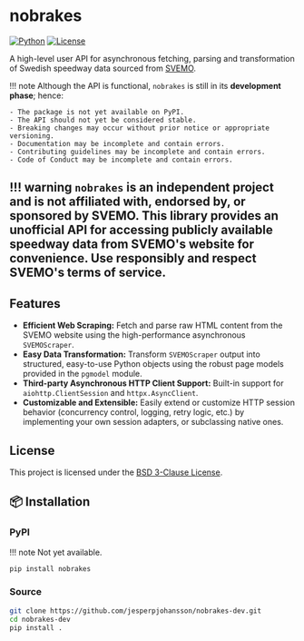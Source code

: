 # nobrakes
[![Python](https://img.shields.io/badge/python-3.12%20%7C%203.13-blue.svg)]()
[![License](https://img.shields.io/badge/license-BSD%203--Clause-blue.svg)](https://github.com/jesperpjohansson/nobrakes-dev/blob/main/LICENSE)

A high-level user API for asynchronous fetching, parsing and transformation of Swedish speedway data sourced from [SVEMO](https://www.svemo.se/).

!!! note
    Although the API is functional, `nobrakes` is still in its **development phase**; hence:
    
    - The package is not yet available on PyPI.
    - The API should not yet be considered stable.
    - Breaking changes may occur without prior notice or appropriate versioning.
    - Documentation may be incomplete and contain errors.
    - Contributing guidelines may be incomplete and contain errors.
    - Code of Conduct may be incomplete and contain errors.

!!! warning
    `nobrakes` is an independent project and **is not affiliated with, endorsed by, or
    sponsored by SVEMO**. This library provides an unofficial API for accessing publicly available speedway data from SVEMO's website for convenience. Use responsibly and respect SVEMO's terms of service.
---

## Features
- **Efficient Web Scraping:** Fetch and parse raw HTML content from the SVEMO website
  using the high-performance asynchronous `SVEMOScraper`.
- **Easy Data Transformation:** Transform `SVEMOScraper` output into structured,
  easy-to-use Python objects using the robust page models provided in the `pgmodel`
  module.
- **Third-party Asynchronous HTTP Client Support:** Built-in support for
  `aiohttp.ClientSession` and `httpx.AsyncClient`.
- **Customizable and Extensible:** Easily extend or customize HTTP session behavior 
  (concurrency control, logging, retry logic, etc.) by implementing your own session
  adapters, or subclassing native ones.

## License

This project is licensed under the [BSD 3-Clause License](https://github.com/jesperpjohansson/nobrakes-dev/blob/main/LICENSE).


## 📦 Installation

### PyPI
!!! note
    Not yet available.
```bash
pip install nobrakes
```

### Source

```bash
git clone https://github.com/jesperpjohansson/nobrakes-dev.git
cd nobrakes-dev
pip install .
```